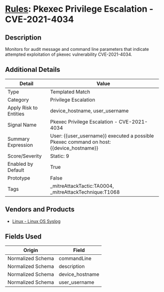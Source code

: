 # [Rules](README.md): Pkexec Privilege Escalation - CVE-2021-4034

## Description
Monitors for audit message and command line parameters that indicate attempted exploitation of pkexec vulnerability CVE-2021-4034.

## Additional Details
|Detail|Value|
|----|----|
|Type|Templated Match|
|Category|Privilege Escalation|
|Apply Risk to Entities|device_hostname, user_username|
|Signal Name|Pkexec Privilege Escalation - CVE-2021-4034|
|Summary Expression|User: {{user_username}} executed a possible Pkexec command on host: {{device_hostname}}|
|Score/Severity|Static: 9|
|Enabled by Default|True|
|Prototype|False|
|Tags|_mitreAttackTactic:TA0004, _mitreAttackTechnique:T1068|
## Vendors and Products
- [Linux - Linux OS Syslog](../products/0e20c932-d992-4bd4-b276-c15119ca5c0b.md)


## Fields Used

|Origin|Field|
|----|----|
|Normalized Schema|commandLine|
|Normalized Schema|description|
|Normalized Schema|device_hostname|
|Normalized Schema|user_username|


